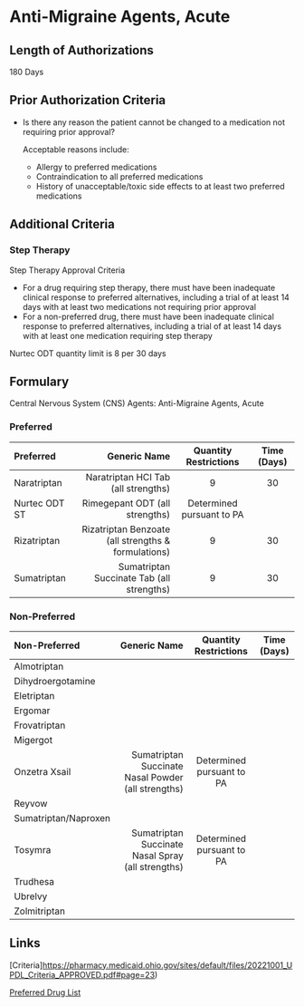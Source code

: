 # Anti-Migraine Agents, Acute

## Length of Authorizations

180 Days

## Prior Authorization Criteria

- Is there any reason the patient cannot be changed to a medication not requiring prior approval?

  Acceptable reasons include:

  - Allergy to preferred medications
  - Contraindication to all preferred medications
  - History of unacceptable/toxic side effects to at least two preferred medications

## Additional Criteria

### Step Therapy

Step Therapy Approval Criteria

- For a drug requiring step therapy, there must have been inadequate clinical response to preferred alternatives, including a trial of at least 14 days with at least two medications not requiring prior approval
- For a non-preferred drug, there must have been inadequate clinical response to preferred alternatives, including a trial of at least 14 days with at least one medication requiring step therapy

Nurtec ODT quantity limit is 8 per 30 days

## Formulary

Central Nervous System (CNS) Agents: Anti-Migraine Agents, Acute

### Preferred

| Preferred     |                                        Generic Name |   Quantity Restrictions   | Time (Days) |
| :------------ | --------------------------------------------------: | :-----------------------: | :---------: |
| Naratriptan   |                 Naratriptan HCI Tab (all strengths) |             9             |     30      |
| Nurtec ODT ST |                      Rimegepant ODT (all strengths) | Determined pursuant to PA |             |
| Rizatriptan   | Rizatriptan Benzoate (all strengths & formulations) |             9             |     30      |
| Sumatriptan   |           Sumatriptan Succinate Tab (all strengths) |             9             |     30      |

### Non-Preferred

| Non-Preferred        |                                       Generic Name |   Quantity Restrictions   | Time (Days) |
| :------------------- | -------------------------------------------------: | :-----------------------: | :---------: |
| Almotriptan          |                                                    |                           |             |
| Dihydroergotamine    |                                                    |                           |             |
| Eletriptan           |                                                    |                           |             |
| Ergomar              |                                                    |                           |             |
| Frovatriptan         |                                                    |                           |             |
| Migergot             |                                                    |                           |             |
| Onzetra Xsail        | Sumatriptan Succinate Nasal Powder (all strengths) | Determined pursuant to PA |             |
| Reyvow               |                                                    |                           |             |
| Sumatriptan/Naproxen |                                                    |                           |             |
| Tosymra              |  Sumatriptan Succinate Nasal Spray (all strengths) | Determined pursuant to PA |             |
| Trudhesa             |                                                    |                           |             |
| Ubrelvy              |                                                    |                           |             |
| Zolmitriptan         |                                                    |                           |             |

## Links

[Criteria]https://pharmacy.medicaid.ohio.gov/sites/default/files/20221001_UPDL_Criteria_APPROVED.pdf#page=23)

[Preferred Drug List](https://pharmacy.medicaid.ohio.gov/sites/default/files/20221001_UPDL_APPROVED_.pdf#page=13)